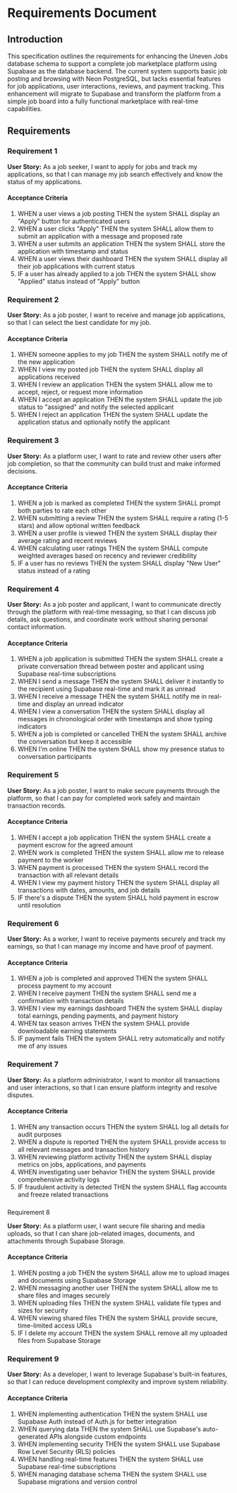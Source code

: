 # Requirements Document

## Introduction

This specification outlines the requirements for enhancing the Uneven Jobs database schema to support a complete job marketplace platform using Supabase as the database backend. The current system supports basic job posting and browsing with Neon PostgreSQL, but lacks essential features for job applications, user interactions, reviews, and payment tracking. This enhancement will migrate to Supabase and transform the platform from a simple job board into a fully functional marketplace with real-time capabilities.

## Requirements

### Requirement 1

**User Story:** As a job seeker, I want to apply for jobs and track my applications, so that I can manage my job search effectively and know the status of my applications.

#### Acceptance Criteria

1. WHEN a user views a job posting THEN the system SHALL display an "Apply" button for authenticated users
2. WHEN a user clicks "Apply" THEN the system SHALL allow them to submit an application with a message and proposed rate
3. WHEN a user submits an application THEN the system SHALL store the application with timestamp and status
4. WHEN a user views their dashboard THEN the system SHALL display all their job applications with current status
5. IF a user has already applied to a job THEN the system SHALL show "Applied" status instead of "Apply" button

### Requirement 2

**User Story:** As a job poster, I want to receive and manage job applications, so that I can select the best candidate for my job.

#### Acceptance Criteria

1. WHEN someone applies to my job THEN the system SHALL notify me of the new application
2. WHEN I view my posted job THEN the system SHALL display all applications received
3. WHEN I review an application THEN the system SHALL allow me to accept, reject, or request more information
4. WHEN I accept an application THEN the system SHALL update the job status to "assigned" and notify the selected applicant
5. WHEN I reject an application THEN the system SHALL update the application status and optionally notify the applicant

### Requirement 3

**User Story:** As a platform user, I want to rate and review other users after job completion, so that the community can build trust and make informed decisions.

#### Acceptance Criteria

1. WHEN a job is marked as completed THEN the system SHALL prompt both parties to rate each other
2. WHEN submitting a review THEN the system SHALL require a rating (1-5 stars) and allow optional written feedback
3. WHEN a user profile is viewed THEN the system SHALL display their average rating and recent reviews
4. WHEN calculating user ratings THEN the system SHALL compute weighted averages based on recency and reviewer credibility
5. IF a user has no reviews THEN the system SHALL display "New User" status instead of a rating

### Requirement 4

**User Story:** As a job poster and applicant, I want to communicate directly through the platform with real-time messaging, so that I can discuss job details, ask questions, and coordinate work without sharing personal contact information.

#### Acceptance Criteria

1. WHEN a job application is submitted THEN the system SHALL create a private conversation thread between poster and applicant using Supabase real-time subscriptions
2. WHEN I send a message THEN the system SHALL deliver it instantly to the recipient using Supabase real-time and mark it as unread
3. WHEN I receive a message THEN the system SHALL notify me in real-time and display an unread indicator
4. WHEN I view a conversation THEN the system SHALL display all messages in chronological order with timestamps and show typing indicators
5. WHEN a job is completed or cancelled THEN the system SHALL archive the conversation but keep it accessible
6. WHEN I'm online THEN the system SHALL show my presence status to conversation participants

### Requirement 5

**User Story:** As a job poster, I want to make secure payments through the platform, so that I can pay for completed work safely and maintain transaction records.

#### Acceptance Criteria

1. WHEN I accept a job application THEN the system SHALL create a payment escrow for the agreed amount
2. WHEN work is completed THEN the system SHALL allow me to release payment to the worker
3. WHEN payment is processed THEN the system SHALL record the transaction with all relevant details
4. WHEN I view my payment history THEN the system SHALL display all transactions with dates, amounts, and job details
5. IF there's a dispute THEN the system SHALL hold payment in escrow until resolution

### Requirement 6

**User Story:** As a worker, I want to receive payments securely and track my earnings, so that I can manage my income and have proof of payment.

#### Acceptance Criteria

1. WHEN a job is completed and approved THEN the system SHALL process payment to my account
2. WHEN I receive payment THEN the system SHALL send me a confirmation with transaction details
3. WHEN I view my earnings dashboard THEN the system SHALL display total earnings, pending payments, and payment history
4. WHEN tax season arrives THEN the system SHALL provide downloadable earning statements
5. IF payment fails THEN the system SHALL retry automatically and notify me of any issues

### Requirement 7

**User Story:** As a platform administrator, I want to monitor all transactions and user interactions, so that I can ensure platform integrity and resolve disputes.

#### Acceptance Criteria

1. WHEN any transaction occurs THEN the system SHALL log all details for audit purposes
2. WHEN a dispute is reported THEN the system SHALL provide access to all relevant messages and transaction history
3. WHEN reviewing platform activity THEN the system SHALL display metrics on jobs, applications, and payments
4. WHEN investigating user behavior THEN the system SHALL provide comprehensive activity logs
5. IF fraudulent activity is detected THEN the system SHALL flag accounts and freeze related transactions
### 
Requirement 8

**User Story:** As a platform user, I want secure file sharing and media uploads, so that I can share job-related images, documents, and attachments through Supabase Storage.

#### Acceptance Criteria

1. WHEN posting a job THEN the system SHALL allow me to upload images and documents using Supabase Storage
2. WHEN messaging another user THEN the system SHALL allow me to share files and images securely
3. WHEN uploading files THEN the system SHALL validate file types and sizes for security
4. WHEN viewing shared files THEN the system SHALL provide secure, time-limited access URLs
5. IF I delete my account THEN the system SHALL remove all my uploaded files from Supabase Storage

### Requirement 9

**User Story:** As a developer, I want to leverage Supabase's built-in features, so that I can reduce development complexity and improve system reliability.

#### Acceptance Criteria

1. WHEN implementing authentication THEN the system SHALL use Supabase Auth instead of Auth.js for better integration
2. WHEN querying data THEN the system SHALL use Supabase's auto-generated APIs alongside custom endpoints
3. WHEN implementing security THEN the system SHALL use Supabase Row Level Security (RLS) policies
4. WHEN handling real-time features THEN the system SHALL use Supabase real-time subscriptions
5. WHEN managing database schema THEN the system SHALL use Supabase migrations and version control